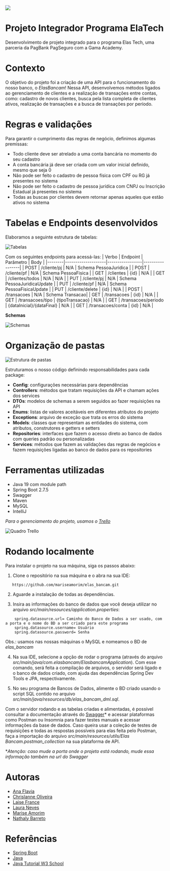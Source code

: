 <div align="center">
<img style="display: block;margin: 0 auto;" src="imagem/logo.png" target="_blank"/>
</div>

# Projeto Integrador Programa ElaTech

Desenvolvimento de projeto integrado para o programa Elas Tech, uma parceria da PagBank PagSeguro com a Gama Academy.

# Contexto

O objetivo do projeto foi a criação de uma API para o funcionamento do nosso banco, o *ElasBancam*! Nessa API, desenvolvemos métodos ligados ao gerenciamento de clientes e a realização de transações entre contas, como: cadastro de novos clientes, busca pela lista completa de clientes ativos, realização de transações e a busca de transações por período.

# Regras e validações

Para garantir o cumprimento das regras de negócio, definimos algumas premissas:
- Todo cliente deve ser atrelado a uma conta bancária no momento do seu cadastro
- A conta bancária já deve ser criada com um valor inicial definido, mesmo que seja 0
- Não pode ser feito o cadastro de pessoa física com CPF ou RG já presentes no sistema
- Não pode ser feito o cadastro de pessoa jurídica com CNPJ ou Inscrição Estadual já presentes no sistema
- Todas as buscas por clientes devem retornar apenas aqueles que estão ativos no sistema


# Tabelas e Endpoints desenvolvidos

Elaboramos a seguinte estrutura de tabelas:

![Tabelas](/imagem/diagrama-bd-elas-bancam.png)



Com os seguintes endpoints para acessá-las:
| Verbo | Endpoint | Parâmetro | Body |
|--------|--------------------|-----------------|-----------------|
| POST | /cliente/pj | N/A | Schema PessoaJuridica |
| POST | /cliente/pf | N/A | Schema PessoaFisica |
| GET | /clientes | {id} | N/A |
| GET | /clientes/todos | N/A | N/A |
| PUT | /cliente/pj | N/A | Schema PessoaJuridicaUpdate |
| PUT | /cliente/pf | N/A | Schema PessoaFisicaUpdate |
| PUT | /cliente/delete | {id} | N/A |
| POST | /transacoes | N/A | Schema Transacao|
| GET | /transacoes | {id} | N/A |
| GET | /transacoes/tipo | {tipoTransacao} | N/A |
| GET | /transacoes/periodo | {dataInicial}/{dataFinal} | N/A |
| GET | /transacoes/conta | {id} | N/A |


**Schemas**

![Schemas](/imagem/Schemas.png)

# Organização de pastas

![Estrutura de pastas](/imagem/Estrutura.png)

Estruturamos o nosso código definindo responsabilidades para cada package:
- **Config**: configurações necessárias para dependências 
- **Controllers**: métodos que tratam requisições da API e chamam ações dos services
- **DTOs**: modelos de schemas a serem seguidos ao fazer requisições na API  
- **Enums**: listas de valores aceitáveis em diferentes atributos do projeto
- **Exceptions**: arquivo de exceção que trata os erros do sistema
- **Models**: classes que representam as entidades do sistema, com atributos, construtores e getters e setters
- **Repositories**: interfaces que fazem o acesso direto ao banco de dados com queries padrão ou personalizadas
- **Services**: métodos que fazem as validações das regras de negócios e fazem requisições ligadas ao banco de dados para os repositories


# Ferramentas utilizadas

- Java 19 com module path
- Spring Boot 2.7.5
- Swagger
- Maven
- MySQL
- IntelliJ

*Para o gerenciamento do projeto, usamos o [Trello](https://trello.com/b/4cEiFZlD/gest%C3%A3o-de-projetos)*

![Quadro Trello](/imagem/trello.png)


# Rodando localmente

Para instalar o projeto na sua máquina, siga os passos abaixo:

1. Clone o repositório na sua máquina e o abra na sua IDE:
```
   https://github.com/mariseamorim/elas_bancam.git
```

2. Aguarde a instalação de todas as dependências.

3. Insira as informações do banco de dados que você deseja utilizar no arquivo *src/main/resources/application.properties*:
```
    spring.datasource.url= Caminho do Banco de Dados a ser usado, com a porta e o nome do BD a ser criado para este programa
    spring.datasource.username= Usuário
    spring.datasource.password= Senha
```
Obs.: usamos nas nossas máquinas o MySQL e nomeamos o BD de *elas_bancam*

4. Na sua IDE, selecione a opção de rodar o programa (através do arquivo *src/main/java/com.elasbancam/ElasbancamApplication*). Com esse comando, será feita a compilação de arquivos, o servidor será ligado e o banco de dados criado, com ajuda das dependências Spring Dev Tools e JPA, respectivamente.

5. No seu programa de Bancos de Dados, alimente o BD criado usando o script SQL contido no arquivo *src/main/java/resources/db/elas_bancam_dml.sql*.

Com o servidor rodando e as tabelas criadas e alimentadas, é possível consultar a documentação através do [Swagger](http://localhost:8080/swagger-ui/index.html#/)* e acessar plataformas como Postman ou Insomnia para fazer testes manuais e acessar informações da base de dados. Caso queira usar a coleção de testes de requisições e todas as respostas possíveis para elas feita pelo Postman, faça a importação do arquivo *src/main/resources/utils/Elas Bancam.postman_collection* na sua plataforma de API.

**Atenção: caso mude a porta onde o projeto está rodando, mude essa informação também na url do Swagger*

# Autoras

- [Ana Flavia](https://github.com/anaflxvia)
- [Chrislanne Oliveira](https://github.com/Chrislanneo)
- [Laise France](https://github.com/LaiFrance)
- [Laura Neves](https://github.com/lmtfn)
- [Marise Amorim](https://github.com/nathalybarreto)
- [Nathaly Barreto](https://github.com/nathalybarreto)

# Referências

- [Spring Boot](https://spring.io/projects/spring-boot)
- [Java](https://docs.oracle.com/en/java/)
- [Java Tutorial W3 School](https://www.w3schools.com/java/default.asp)

